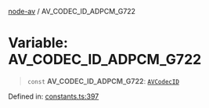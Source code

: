[node-av](../globals.md) / AV\_CODEC\_ID\_ADPCM\_G722

# Variable: AV\_CODEC\_ID\_ADPCM\_G722

> `const` **AV\_CODEC\_ID\_ADPCM\_G722**: [`AVCodecID`](../type-aliases/AVCodecID.md)

Defined in: [constants.ts:397](https://github.com/seydx/av/blob/f8631fc881b394300b1479f511d55cf1c370a87f/src/constants/constants.ts#L397)
